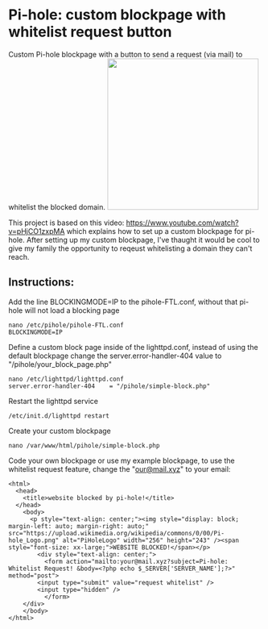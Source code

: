 # Pi-hole: custom blockpage with whitelist request button
Custom Pi-hole blockpage with a button to send a request (via mail) to whitelist the blocked domain.
<img src="https://user-images.githubusercontent.com/6975702/128698855-03cb2097-2542-41f1-b51a-96543a31ec67.png" height="300">

This project is based on this video: https://www.youtube.com/watch?v=pHjCO1zxpMA which explains how to set up a custom blockpage for pi-hole.
After setting up my custom blockpage, I've thaught it would be cool to give my family the opportunity to reqeust whitelisting a domain they can't reach.

## Instructions:
Add the line BLOCKINGMODE=IP to the pihole-FTL.conf, without that pi-hole will not load a blocking page
```
nano /etc/pihole/pihole-FTL.conf
BLOCKINGMODE=IP
```
Define a custom block page inside of the lighttpd.conf, instead of using the default blockpage
change the server.error-handler-404 value to "/pihole/your_block_page.php"

```
nano /etc/lighttpd/lighttpd.conf
server.error-handler-404    = "/pihole/simple-block.php"
```
Restart the lighttpd service
```
/etc/init.d/lighttpd restart
```
Create your custom blockpage
```
nano /var/www/html/pihole/simple-block.php
```
Code your own blockpage or use my example blockpage, to use the whitelist request feature, change the "our@mail.xyz" to your email:
```
<html>
  <head>
    <title>website blocked by pi-hole!</title>
  </head>
    <body>
      <p style="text-align: center;"><img style="display: block; margin-left: auto; margin-right: auto;" src="https://upload.wikimedia.org/wikipedia/commons/0/00/Pi-hole_Logo.png" alt="PiHoleLogo" width="256" height="243" /><span style="font-size: xx-large;">WEBSITE BLOCKED!</span></p>
        <div style="text-align: center;">
          <form action="mailto:your@mail.xyz?subject=Pi-hole: Whitelist Request! &body=<?php echo $_SERVER['SERVER_NAME'];?>" method="post">
	    <input type="submit" value="request whitelist" />
	    <input type="hidden" />
          </form>
	</div>
    </body>
</html>

```

